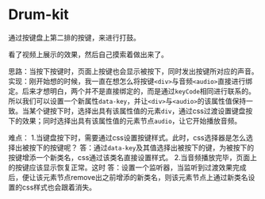 # Drum-kit
通过按键盘上第二排的按键，来进行打鼓。

看了视频上展示的效果，然后自己摸索着做出来了。

思路：当按下按键时，页面上按键也会显示被按下，同时发出按键所对应的声音。
实现：刚开始想的时候，我一直在想怎么将按键`<div>`与音频`<audio>`直接进行绑定。后来才想明白，两个并不是直接绑定的，而是通过`keyCode`相同进行联系的。所以我们可以设置一个新属性`data-key`，并让`<div>`与`<audio>`的该属性值保持一致。当某个键按下时，选择出具有该属性值的元素`div`，通过css过渡设置键盘按下的效果；同时选择出具有该属性值的元素节点`audio`，让它开始播放音频。

难点：
1.当键盘按下时，需要通过css设置按键样式。此时，css选择器是怎么选择出被按下的按键呢？
答：通过`data-key`及其值选择出被按下的键，为被按下的按键增添一个新类名，css通过该类名直接设置样式。
2.当音频播放完毕，页面上的按键应该显示恢复正常。这时
答：设置一个监听器，当监听到过渡效果完成后，便让该元素节点remove出之前增添的新类名，则该元素节点上通过新类名设置的css样式也会跟着消失。
